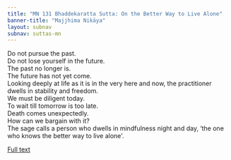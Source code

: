 ```yaml
---
title: "MN 131 Bhaddekaratta Sutta: On the Better Way to Live Alone"
banner-title: "Majjhima Nikāya" 
layout: subnav 
subnav: suttas-mn 
---
```


Do not pursue the past.  
Do not lose yourself in the future.  
The past no longer is.  
The future has not yet come.  
Looking deeply at life as it is in the very here and now, the practitioner dwells in stability and freedom.  
We must be diligent today.  
To wait till tomorrow is too late.  
Death comes unexpectedly.  
How can we bargain with it?  
The sage calls a person who dwells in mindfulness night and day, ‘the one who knows the better way to live alone'.

[Full text](https://plumvillage.org/sutra/discourse-on-knowing-the-better-way-to-live-alone/)  
